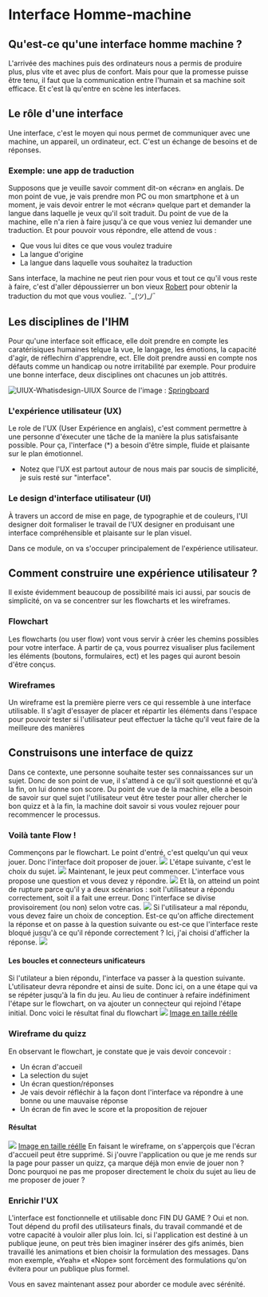 # Interface Homme-machine
## Qu'est-ce qu'une interface homme machine ?
L'arrivée des machines puis des ordinateurs nous a permis de produire plus, plus vite et avec plus de confort. Mais pour que la promesse puisse être tenu, il faut que la communication entre l'humain et sa machine soit efficace. Et c'est là qu'entre en scène les interfaces.


## Le rôle d'une interface
Une interface, c'est le moyen qui nous permet de communiquer avec une machine, un appareil, un ordinateur, ect. C'est un échange de besoins et de réponses.

### Exemple: une app de traduction
Supposons que je veuille savoir comment dit-on «écran» en anglais. De mon point de vue, je vais prendre mon PC ou mon smartphone et à un moment, je vais devoir entrer le mot «écran» quelque part et demander la langue dans laquelle je veux qu'il soit traduit.
Du point de vue de la machine, elle n'a rien à faire jusqu'à ce que vous veniez lui demander une traduction. Et pour pouvoir vous répondre, elle attend de vous :
- Que vous lui dites ce que vous voulez traduire
- La langue d'origine
- La langue dans laquelle vous souhaitez la traduction

Sans interface, la machine ne peut rien pour vous et tout ce qu'il vous reste à faire, c'est d'aller dépoussierrer un bon vieux [Robert](https://www.lerobert.com/dictionnaires/anglais/langue/dictionnaire-le-robert-collins-mini-plus-anglais-9782321011422.html) pour obtenir la traduction du mot que vous vouliez. ¯\_(ツ)_/¯

## Les disciplines de l'IHM
Pour qu'une interface soit efficace, elle doit prendre en compte les caratérisiques humaines telque la vue, le langage, les émotions, la capacité d'agir, de réflechirn d'apprendre, ect. Elle doit prendre aussi en compte nos défauts comme un handicap ou notre irritabilité par exemple.
Pour produire une bonne interface, deux disciplines ont chacunes un job attitrés.

![UIUX-Whatisdesign-UIUX](./UIUX-Whatisdesign-UIUX.png)
Source de l'image : [Springboard](https://www.springboard.com/library/ui-ux-design/how-to-become/)
### L'expérience utilisateur (UX)
Le role de l'UX (User Expérience en anglais), c'est comment permettre à une personne d'éxecuter une tâche de la manière la plus satisfaisante possible.
Pour ça, l'interface (*) a besoin d'être simple, fluide et plaisante sur le plan émotionnel.
* Notez que l'UX est partout autour de nous mais par soucis de simplicité, je suis resté sur "interface".

### Le design d'interface utilisateur (UI)
À travers un accord de mise en page, de typographie et de couleurs, l'UI designer doit formaliser le travail de l'UX designer en produisant une interface compréhensible et plaisante sur le plan visuel.

Dans ce module, on va s'occuper principalement de l'expérience utilisateur.

## Comment construire une expérience utilisateur ?
Il existe évidemment beaucoup de possibilité mais ici aussi, par soucis de simplicité, on va se concentrer sur les flowcharts et les wireframes.

### Flowchart
Les flowcharts (ou user flow) vont vous servir à créer les chemins possibles pour votre interface. À partir de ça, vous pourrez visualiser plus facilement les éléments (boutons, formulaires, ect) et les pages qui auront besoin d'être conçus.

### Wireframes
Un wireframe est la première pierre vers ce qui ressemble à une interface utilisable. Il s'agit d'essayer de placer et répartir les éléments dans l'espace pour pouvoir tester si l'utilisateur peut effectuer la tâche qu'il veut faire de la meilleure des manières

## Construisons une interface de quizz
Dans ce contexte, une personne souhaite tester ses connaissances sur un sujet. Donc de son point de vue, il s'attend à ce qu'il soit questionné et qu'à la fin, on lui donne son score.
Du point de vue de la machine, elle a besoin de savoir sur quel sujet l'utilisateur veut être tester pour aller chercher le bon quizz et à la fin, la machine doit savoir si vous voulez rejouer pour recommencer le processus.

### Voilà tante Flow !
Commençons par le flowchart. Le point d'entré, c'est quelqu'un qui veux jouer. Donc l'interface doit proposer de jouer.
![](01.png)
L'étape suivante, c'est le choix du sujet.
![](02.png)
Maintenant, le jeux peut commencer. L'interface vous propose une question et vous devez y répondre.
![](03.png)
Et là, on atteind un point de rupture parce qu'il y a deux scénarios : soit l'utilisateur a répondu correctement, soit il a fait une erreur. Donc l'interface se divise provisoirement (ou non) selon votre cas.
![](04.png)
Si l'utilisateur a mal répondu, vous devez faire un choix de conception. Est-ce qu'on affiche directement la réponse et on passe à la question suivante ou est-ce que l'interface reste bloqué jusqu'à ce qu'il réponde correctement ? Ici, j'ai choisi d'afficher la réponse.
![](05.png)
#### Les boucles et connecteurs unificateurs
Si l'utilateur a bien répondu, l'interface va passer à la question suivante. L'utilisateur devra répondre et ainsi de suite. Donc ici, on a une étape qui va se répéter jusqu'à la fin du jeu.
Au lieu de continuer à refaire indéfiniment l'étape sur le flowchart, on va ajouter un connecteur qui rejoind l'étape initial. Donc voici le résultat final du flowchart
![](06.png)
[Image en taille réélle](06.png)

### Wireframe du quizz
En observant le flowchart, je constate que je vais devoir concevoir :
- Un écran d'accueil
- La selection du sujet
- Un écran question/réponses
- Je vais devoir réfléchir à la façon dont l'interface va répondre à une bonne ou une mauvaise réponse
- Un écran de fin avec le score et la proposition de rejouer

#### Résultat
![](wireframe.png)
[Image en taille réélle](wireframe.png)
En faisant le wireframe, on s'apperçois que l'écran d'accueil peut être supprimé. Si j'ouvre l'application ou que je me rends sur la page pour passer un quizz, ça marque déjà mon envie de jouer non ? Donc pourquoi ne pas me proposer directement le choix du sujet au lieu de me proposer de jouer ?

### Enrichir l'UX
L'interface est fonctionnelle et utilisable donc FIN DU GAME ? Oui et non. Tout dépend du profil des utilisateurs finals, du travail commandé et de votre capacité à vouloir aller plus loin. Ici, si l'application est destiné à un publique jeune, on peut très bien imaginer insérer des gifs animés, bien travaillé les animations et bien choisir la formulation des messages. Dans mon exemple, «Yeah» et «Nope» sont forcèment des formulations qu'on évitera pour un publique plus formel.

Vous en savez maintenant assez pour aborder ce module avec sérénité.
